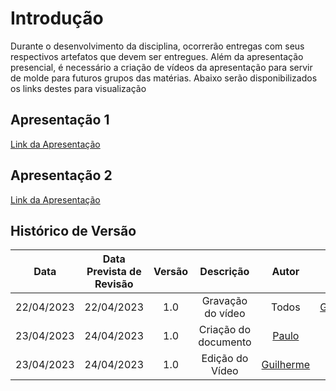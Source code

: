 # Introdução
Durante o desenvolvimento da disciplina, ocorrerão entregas com seus respectivos artefatos que devem ser entregues. Além da apresentação presencial, é necessário a criação de vídeos da apresentação para servir de molde para futuros grupos das matérias. Abaixo serão disponibilizados os links destes para visualização

## Apresentação 1
[Link da Apresentação](https://youtu.be/NFyJIrE9qB8)


## Apresentação 2
[Link da Apresentação](https://www.youtube.com/watch?v=Mrn86KlBmFM)

## Histórico de Versão

|    Data    | Data Prevista de Revisão | Versão |      Descrição       |                                                                Autor                                                                 |               Revisor               |
| :--------: | :----------------------: | :----: | :------------------: | :----------------------------------------------------------------------------------------------------------------------------------: | :---------------------------------: |
| 22/04/2023 |        22/04/2023        |  1.0   | Gravação do vídeo |Todos  | [Guilherme](https://github.com/guilhermekishimoto) |
| 23/04/2023 |        24/04/2023        |  1.0   | Criação do documento |[Paulo](https://github.com/PauloVictorFS)  | [Carla](https://github.com/ccarlaa) |
| 23/04/2023 |        24/04/2023        |  1.0   | Edição do Vídeo |[Guilherme](https://github.com/guilhermekishimoto)  | [Paulo](https://github.com/PauloVictorFS) |

